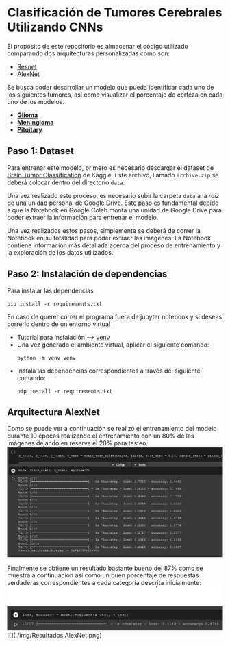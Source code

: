 # Clasificación de Tumores Cerebrales Utilizando CNNs
El propósito de este repositorio es almacenar el código utilizado comparando dos arquitecturas personalizadas como son: 

  - [Resnet](https://keras.io/api/applications/resnet/)
  - [AlexNet](https://learnopencv.com/understanding-alexnet/) 
  
Se busca poder desarrollar un modelo que pueda identificar cada uno de los siguientes tumores, así como visualizar el porcentaje de certeza en cada uno de los modelos.
  - [**Glioma**](https://www.mayoclinic.org/es-es/diseases-conditions/glioma/symptoms-causes/syc-20350251)
  - [**Meningioma**](https://www.cancer.gov/rare-brain-spine-tumor/espanol/tumores/meningioma)
  - [**Pituitary**](https://www.mayoclinic.org/es-es/diseases-conditions/pituitary-tumors/symptoms-causes/syc-20350548)


## Paso 1: Dataset
Para entrenar este modelo, primero es necesario descargar el dataset de [Brain Tumor Classification](https://www.kaggle.com/sartajbhuvaji/brain-tumor-classification-mri) de Kaggle. Este archivo, llamado `archive.zip` se deberá colocar dentro del directorio `data`.

Una vez realizado este proceso, es necesario subir la carpeta `data` a la *raíz* de una unidad personal de [Google Drive](https://www.drive.google.com/). Este paso es fundamental debido a que la Notebook en Google Colab monta una unidad de Google Drive para poder extraer la información para entrenar el modelo.

Una vez realizados estos pasos, simplemente se deberá de correr la Notebook en su totalidad para poder extraer las imágenes. La Notebook contiene información más detallada acerca del proceso de entrenamiento y la exploración de los datos utilizados.

## Paso 2: Instalación de dependencias
Para instalar las dependencias
```
pip install -r requirements.txt
```
En caso de querer correr el programa fuera de jupyter notebook y si deseas correrlo dentro de un entorno virtual 
- Tutorial para instalación --> [venv](https://docs.python.org/3/tutorial/venv.html) 
- Una vez generado el ambiente virtual, aplicar el siguiente comando:
  ```
  python -m venv venv
  ```
- Instala las dependencias correspondientes a través del siguiente comando:
    ```
    pip install -r requirements.txt
    ```
## Arquitectura AlexNet
Como se puede ver a continuación se realizó el entrenamiento del modelo durante 10 épocas realizando el entrenamiento con un 80% de las imágenes dejando en reserva el 20% para testeo.
![](./img/entrenamiento_AlexNet.png)
 
Finalmente se obtiene un resultado bastante bueno del 87% como se muestra a continuación así como un buen porcentaje de respuestas verdaderas correspondientes a cada categoría descrita inicialmente:
![](./img/accuracy.png) ![](./img/Resultados AlexNet.png)




